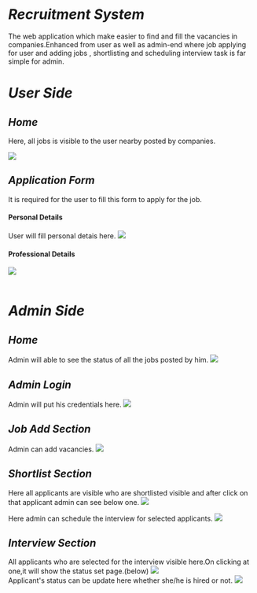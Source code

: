 <h1><i>Recruitment System</i></h1>
  <p>The web application which make easier to find and fill the vacancies in companies.Enhanced from user as well as admin-end where job applying for user and adding jobs , shortlisting and scheduling interview task is far simple for admin.</p>  
  
  
  <h1><i>User Side</i></h1>
    
  <h2><i>Home</i></h2>
    <p>Here, all jobs is visible to the user nearby posted by companies.</p>
    <img src = "https://user-images.githubusercontent.com/93570605/162711251-f24a367e-9657-409e-bf1b-18b9aafbab30.png"></img>
    <br/>
  <h2><i>Application Form</i></h2> 
  <p>It is required for the user to fill this form to apply for the job.</p>
  <h4>Personal Details</h4>
  User will fill personal detais here.
  <img src = "https://user-images.githubusercontent.com/93570605/162713126-e8e03363-6400-4a7a-af2e-feaf9b92c3f7.png"></img> 
  <br/>
    <h4>Professional Details</h4>
  <img src = "https://user-images.githubusercontent.com/93570605/162714016-a6ae5516-5083-4f9c-b10b-670a7d0a952b.png"></img>
  <br/></br>
  
   <h1><i>Admin Side</i></h1>
   
   <h2><i>Home</i></h2>
   Admin will able to see the status of all the jobs posted by him.
    <img src = "https://user-images.githubusercontent.com/93570605/162715383-ca9ead67-7412-4230-8190-6a2349a30da9.png"></img>
    
   <h2><i>Admin Login</i></h2>
   Admin will put his credentials here.
   <img src = "https://user-images.githubusercontent.com/93570605/162716125-feb6965a-b1bf-43cc-a674-86f01ce1cbad.png"></img>
   
   <h2><i>Job Add Section</i></h2>
   Admin can add vacancies.
   <img src = "https://user-images.githubusercontent.com/93570605/162718448-1c40a9a8-cb27-44f9-bb57-87d0eed99878.png"></img>
   
   <h2><i>Shortlist Section</i></h2>
   Here all applicants are visible who are shortlisted visible and after click on that applicant admin can see below one.
   <img src = "https://user-images.githubusercontent.com/93570605/162720783-dc4bbb84-c726-4966-a28f-c544b5ec4ea6.png"></img>
   
   Here admin can schedule the interview for selected applicants.
   <img src = "https://user-images.githubusercontent.com/93570605/162720855-6117e54b-9a97-4ffb-bfbf-1347f17e4dfb.png"></img>
   
   <h2><i>Interview Section</i></h2>
   All applicants who are selected for the interview visible here.On clicking at one,it will show the status set page.(below)
   <img src = "https://user-images.githubusercontent.com/93570605/162722112-837e1fc6-ea00-4bde-b37b-14bb0efe730e.png"></img>
   <br/>
   Applicant's status can be update here whether she/he is hired or not.
   <img src = "https://user-images.githubusercontent.com/93570605/162722184-f0cbe20a-a6c7-468d-9243-50a4cac05a12.png"></img>
   

